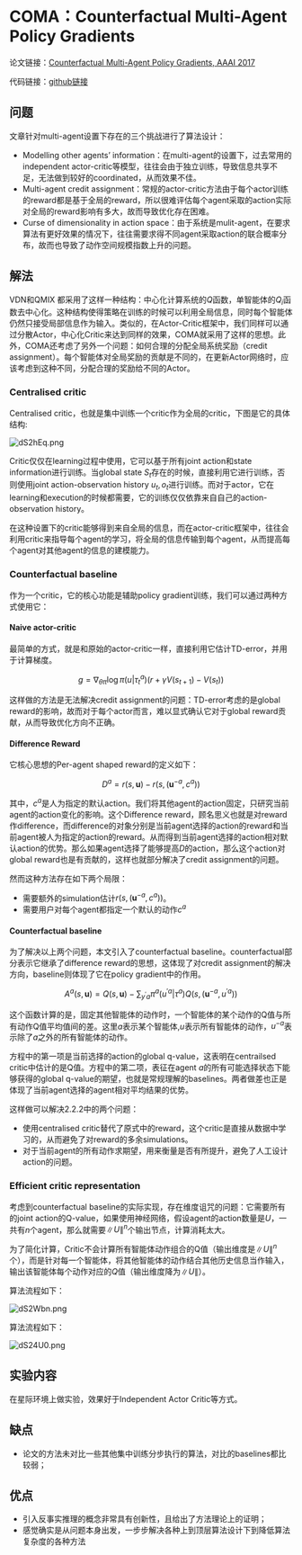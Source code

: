 # COMA：Counterfactual Multi-Agent Policy Gradients

论文链接：[Counterfactual Multi-Agent Policy Gradients, AAAI 2017](https://arxiv.org/pdf/1705.08926.pdf)

代码链接：[github链接](https://github.com/oxwhirl/pymarl)

##  问题

文章针对multi-agent设置下存在的三个挑战进行了算法设计：

- Modelling other agents’ information：在multi-agent的设置下，过去常用的independent actor-critic等模型，往往会由于独立训练，导致信息共享不足，无法做到较好的coordinated，从而效果不佳。
- Multi-agent credit assignment：常规的actor-critic方法由于每个actor训练的reward都是基于全局的reward，所以很难评估每个agent采取的action实际对全局的reward影响有多大，故而导致优化存在困难。
- Curse of dimensionality in action space：由于系统是mulit-agent，在要求算法有更好效果的情况下，往往需要求得不同agent采取action的联合概率分布，故而也导致了动作空间规模指数上升的问题。

## 解法

VDN和QMIX 都采用了这样一种结构：中心化计算系统的$Q$函数，单智能体的$Q_{i}$函数去中心化。这种结构使得策略在训练的时候可以利用全局信息，同时每个智能体仍然只接受局部信息作为输入。类似的，在Actor-Critic框架中，我们同样可以通过分散Actor，中心化Critic来达到同样的效果，COMA就采用了这样的思想。此外，COMA还考虑了另外一个问题：如何合理的分配全局系统奖励（credit assignment）。每个智能体对全局奖励的贡献是不同的，在更新Actor网络时，应该考虑到这种不同，分配合理的奖励给不同的Actor。

###  Centralised critic

Centralised critic，也就是集中训练一个critic作为全局的critic，下图是它的具体结构:

![dS2hEq.png](https://s1.ax1x.com/2020/08/13/dS2hEq.png)

Critic仅仅在learning过程中使用，它可以基于所有joint action和state information进行训练。当global state $S_{t}$存在的时候，直接利用它进行训练，否则使用joint action-observation history $u_{t}, o_{t}$进行训练。而对于actor，它在learning和execution的时候都需要，它的训练仅仅依靠来自自己的action-observation history。

在这种设置下的critic能够得到来自全局的信息，而在actor-critic框架中，往往会利用critic来指导每个agent的学习，将全局的信息传输到每个agent，从而提高每个agent对其他agent的信息的建模能力。

### Counterfactual baseline

作为一个critic，它的核心功能是辅助policy gradient训练，我们可以通过两种方式使用它：

#### Naive actor-critic

最简单的方式，就是和原始的actor-critic一样，直接利用它估计TD-error，并用于计算梯度。


$$
g=\nabla_{\theta \pi} \log \pi\left(u | \tau_{t}^{a}\right)\left(r+\gamma V\left(s_{t+1}\right)-V\left(s_{t}\right)\right)
$$


这样做的方法是无法解决credit assignment的问题：TD-error考虑的是global reward的影响，故而对于每个actor而言，难以显式确认它对于global reward贡献，从而导致优化方向不正确。

####  Difference Reward

它核心思想的Per-agent shaped reward的定义如下：


$$
D^{a}=r(s, \mathbf{u})-r\left(s,\left(\mathbf{u}^{-a}, c^{a}\right)\right)
$$


其中，$c^{a}$是人为指定的默认action。我们将其他agent的action固定，只研究当前agent的action变化的影响。这个Difference reward，顾名思义也就是对reward作difference，而difference的对象分别是当前agent选择的action的reward和当前agent被人为指定的action的reward。从而得到当前agent选择的action相对默认action的优势。那么如果agent选择了能够提高$D$的action，那么这个action对global reward也是有贡献的，这样也就部分解决了credit assignment的问题。

然而这种方法存在如下两个局限：

  * 需要额外的simulation估计$r\left(s,\left(\mathbf{u}^{-a}, c^{a}\right)\right)$。
  * 需要用户对每个agent都指定一个默认的动作$c^{a}$

####  Counterfactual baseline

为了解决以上两个问题，本文引入了counterfactual baseline。counterfactual部分表示它继承了difference reward的思想，这体现了对credit assignment的解决方向，baseline则体现了它在policy gradient中的作用。


$$
A^{a}(s, \mathbf{u})=Q(s, \mathbf{u})-\sum_{y^{\prime} a} \pi^{a}\left(u^{\prime a} | \tau^{a}\right) Q\left(s,\left(\mathbf{u}^{-a}, u^{\prime a}\right)\right)
$$


这个函数计算的是，固定其他智能体的动作时，一个智能体的某个动作的Q值与所有动作Q值平均值间的差。这里$a$表示某个智能体,$u$表示所有智能体的动作，$u^{−a}$表示除了$a$之外的所有智能体的动作。

方程中的第一项是当前选择的action的global q-value，这表明在centrailsed critic中估计的是Q值。方程中的第二项，表征在agent $a$的所有可能选择状态下能够获得的global q-value的期望，也就是常规理解的baselines。两者做差也正是体现了当前agent选择的agent相对平均结果的优势。

这样做可以解决2.2.2中的两个问题：

  * 使用centralised critic替代了原式中的reward，这个critic是直接从数据中学习的，从而避免了对reward的多余simulations。
  * 对于当前agent的所有动作求期望，用来衡量是否有所提升，避免了人工设计action的问题。

###  Efficient critic representation

考虑到counterfactual baseline的实际实现，存在维度诅咒的问题：它需要所有的joint action的Q-value，如果使用神经网络，假设agent的action数量是$U$，一共有$n$个agent，那么就需要$\|U\|^{n}$个输出节点，计算消耗太大。

为了简化计算，Critic不会计算所有智能体动作组合的Q值（输出维度是$\|U\|^{n}$个），而是针对每一个智能体，将其他智能体的动作结合其他历史信息当作输入，输出该智能体每个动作对应的$Q$值（输出维度降为$\|U\|$）。

算法流程如下：

![dS2Wbn.png](https://s1.ax1x.com/2020/08/13/dS2Wbn.png)

算法流程如下：

![dS24U0.png](https://s1.ax1x.com/2020/08/13/dS24U0.png)

## 实验内容

在星际环境上做实验，效果好于Independent Actor Critic等方式。

## 缺点

- 论文的方法未对比一些其他集中训练分步执行的算法，对比的baselines都比较弱；

## 优点

- 引入反事实推理的概念非常具有创新性，且给出了方法理论上的证明；
- 感觉确实是从问题本身出发，一步步解决各种上到顶层算法设计下到降低算法复杂度的各种方法
